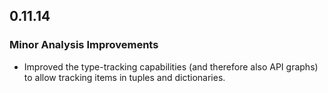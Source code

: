 ## 0.11.14

### Minor Analysis Improvements

* Improved the type-tracking capabilities (and therefore also API graphs) to allow tracking items in tuples and dictionaries.
